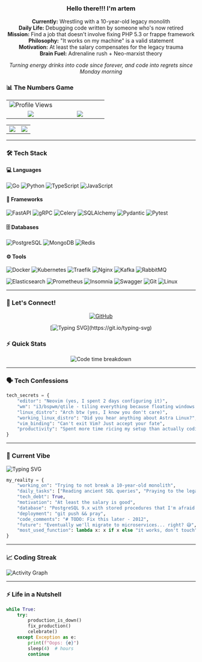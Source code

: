 <div align="center">
  
### Hello there!!! I'm artem

**Currently:** Wrestling with a 10-year-old legacy monolith  
**Daily Life:** Debugging code written by someone who's now retired  
**Mission:** Find a job that doesn't involve fixing PHP 5.3 or frappe framework  
**Philosophy:** "It works on my machine" is a valid statement  
**Motivation:** At least the salary compensates for the legacy trauma  
**Brain Fuel:** Adrenaline rush   + Neo-marxist theory

*Turning energy drinks into code since forever, and code into regrets since Monday morning*

</div>

### 📊 The Numbers Game
<table align="center">
  <tr>
    <td>
    <img src="https://komarev.com/ghpvc/?username=cdxy1&color=blueviolet&style=flat-square&label=Profile%20Views" alt="Profile Views"/>
    </td>
  </tr>
  <tr>
    <td width="50%" align="center">
      <img src="https://github-profile-summary-cards.vercel.app/api/cards/stats?username=cdxy1&theme=dracula" />
    </td>
    <td width="50%" align="center">
      <img src="https://github-profile-summary-cards.vercel.app/api/cards/most-commit-language?username=cdxy1&theme=dracula" />
    </td>
  </tr>
</table>
<table align="center">
  <tr>
    <td width="50%" align="center">
      <img src="https://github-profile-summary-cards.vercel.app/api/cards/repos-per-language?username=cdxy1&theme=dracula" />
    </td>
    <td width="50%" align="center">
      <img src="https://github-profile-summary-cards.vercel.app/api/cards/productive-time?username=cdxy1&theme=dracula&utcOffset=2" />
    </td>
  </tr>
</table>

---

### 🛠️ Tech Stack

#### 💻 Languages
<p align="left">
  <img src="https://img.shields.io/badge/Go-00ADD8?style=for-the-badge&logo=go&logoColor=white" alt="Go" />
  <img src="https://img.shields.io/badge/Python-3776AB?style=for-the-badge&logo=python&logoColor=white" alt="Python" />
  <img src="https://img.shields.io/badge/TypeScript-3178C6?style=for-the-badge&logo=typescript&logoColor=white" alt="TypeScript" />
  <img src="https://img.shields.io/badge/JavaScript-F7DF1E?style=for-the-badge&logo=javascript&logoColor=black" alt="JavaScript" />
</p>

#### 🚀 Frameworks
<p align="left">
  <img src="https://img.shields.io/badge/FastAPI-009688?style=for-the-badge&logo=fastapi&logoColor=white" alt="FastAPI" />
  <img src="https://img.shields.io/badge/gRPC-31628B?style=for-the-badge&logo=grpc&logoColor=white" alt="gRPC" />
  <img src="https://img.shields.io/badge/Celery-37814A?style=for-the-badge&logo=celery&logoColor=white" alt="Celery" />
  <img src="https://img.shields.io/badge/SQLAlchemy-DD2F24?style=for-the-badge&logo=sqlalchemy&logoColor=white" alt="SQLAlchemy" />
  <img src="https://img.shields.io/badge/Pydantic-E92063?style=for-the-badge&logo=pydantic&logoColor=white" alt="Pydantic" />
  <img src="https://img.shields.io/badge/Pytest-0A9EDC?style=for-the-badge&logo=pytest&logoColor=white" alt="Pytest" />
</p>

#### 🗄️ Databases
<p align="left">
  <img src="https://img.shields.io/badge/PostgreSQL-4169E1?style=for-the-badge&logo=postgresql&logoColor=white" alt="PostgreSQL" />
  <img src="https://img.shields.io/badge/MongoDB-47A248?style=for-the-badge&logo=mongodb&logoColor=white" alt="MongoDB" />
  <img src="https://img.shields.io/badge/Redis-DC382D?style=for-the-badge&logo=redis&logoColor=white" alt="Redis" />
</p>

#### ⚙️ Tools
<p align="left">
  <img src="https://img.shields.io/badge/Docker-2496ED?style=for-the-badge&logo=docker&logoColor=white" alt="Docker" />
  <img src="https://img.shields.io/badge/Kubernetes-326CE5?style=for-the-badge&logo=kubernetes&logoColor=white" alt="Kubernetes" />
  <img src="https://img.shields.io/badge/Traefik-24A1C1?style=for-the-badge&logo=traefik&logoColor=white" alt="Traefik" />
  <img src="https://img.shields.io/badge/Nginx-009639?style=for-the-badge&logo=nginx&logoColor=white" alt="Nginx" />
  <img src="https://img.shields.io/badge/Apache%20Kafka-231F20?style=for-the-badge&logo=apache-kafka&logoColor=white" alt="Kafka" />
  <img src="https://img.shields.io/badge/RabbitMQ-FF6600?style=for-the-badge&logo=rabbitmq&logoColor=white" alt="RabbitMQ" />
</p>
<p align="left">
  <img src="https://img.shields.io/badge/Elasticsearch-005571?style=for-the-badge&logo=elasticsearch&logoColor=white" alt="Elasticsearch" />
  <img src="https://img.shields.io/badge/Prometheus-E6522C?style=for-the-badge&logo=prometheus&logoColor=white" alt="Prometheus" />
  <img src="https://img.shields.io/badge/Insomnia-4000BF?style=for-the-badge&logo=insomnia&logoColor=white" alt="Insomnia" />
  <img src="https://img.shields.io/badge/Swagger-85EA2D?style=for-the-badge&logo=swagger&logoColor=black" alt="Swagger" />
  <img src="https://img.shields.io/badge/Git-F05032?style=for-the-badge&logo=git&logoColor=white" alt="Git" />
  <img src="https://img.shields.io/badge/Linux-FCC624?style=for-the-badge&logo=linux&logoColor=black" alt="Linux" />
</p>

---

### 🤝 Let's Connect!

<div align="center">
  
<a href="https://github.com/cdxy1" target="_blank">
  <img src="https://img.shields.io/badge/GitHub-181717?style=for-the-badge&logo=github&logoColor=white" alt="GitHub" />
</a>

</div>

<div align="center">
  
[![Typing SVG](https://readme-typing-svg.demolab.com?font=Fira+Code&pause=1000&width=435&lines=Hit+me+up+if+you+want+to+talk+cats;Or+if+you+have+interesting+projects;Or+just+to+share+your+pain...)](https://git.io/typing-svg)

</div>

### ⚡ Quick Stats

<div align="center">

![Code time breakdown](https://readme-typing-svg.demolab.com?font=Fira+Code&duration=2000&pause=1000&color=50BCE6&width=600&lines=15%25+Coding;25%25+Debugging;40%25+Reading+Code;20%25+Asking+Why)

</div>

---

### 🗣️ Tech Confessions

<div align="left">

```python
tech_secrets = {
    "editor": "Neovim (yes, I spent 2 days configuring it)",
    "wm": "i3/bspwm/qtile - tiling everything because floating windows are for peasants",
    "linux_distro": "Arch btw (yes, I know you don't care)",
    "working_linux_distro": "Did you hear anything about Astra Linux?",
    "vim_binding": "Can't exit Vim? Just accept your fate",
    "productivity": "Spent more time ricing my setup than actually coding"
}
```

</div>

---

### 💭 Current Vibe

<img src="https://readme-typing-svg.demolab.com/?lines=Debugging+production+at+3am;Writing+code+that+only+I+understand;Adding+'it+works'+to+comments&font=Fira%20Code&width=450&height=45&color=f75c7e&vCenter=true&size=22&duration=3000" alt="Typing SVG" />

```python
my_reality = {
    "working_on": "Trying to not break a 10-year-old monolith",
    "daily_tasks": ["Reading ancient SQL queries", "Praying to the legacy gods"],
    "tech_debt": True,
    "motivation": "At least the salary is good",
    "database": "PostgreSQL 9.x with stored procedures that I'm afraid to touch",
    "deployment": "git push && pray",
    "code_comments": "# TODO: Fix this later - 2012",
    "future": "Eventually we'll migrate to microservices... right? 😅",
    "most_used_function": lambda x: x if x else "it works, don't touch"
}
```

---

### 📈 Coding Streak

<img src="https://github-readme-activity-graph.vercel.app/graph?username=cdxy1&theme=dracula&bg_color=282A36&color=F8F8F2&line=50BCE6&point=BD93F9&area=true&hide_border=true" alt="Activity Graph" />

---

### ⚡ Life in a Nutshell
  
<div align="left">

```python
while True:
    try:
        production_is_down()
        fix_production()
        celebrate()
    except Exception as e:
        print(f"Oops: {e}")
        sleep(4)  # hours
        continue
```

